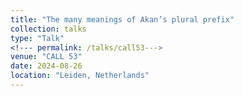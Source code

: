 ```yaml
---
title: "The many meanings of Akan’s plural prefix"
collection: talks
type: "Talk"
<!--- permalink: /talks/call53--->
venue: "CALL 53"
date: 2024-08-26
location: "Leiden, Netherlands"
---
```


